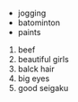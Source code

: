 * jogging
* batominton
* paints

1. beef
2. beautiful girls
  1. balck hair
  2. big eyes
  3. good seigaku
